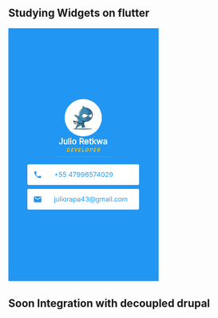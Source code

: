 

## Studying Widgets on flutter
![alt text](https://raw.githubusercontent.com/kavinsky-spy/si-flutter-card/master/images/project-img.png?raw=true)



## Soon Integration with decoupled drupal

